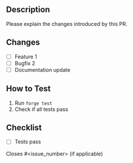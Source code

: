 ## Description
Please explain the changes introduced by this PR.

## Changes
- [ ] Feature 1
- [ ] Bugfix 2
- [ ] Documentation update

## How to Test
1. Run `forge test`
2. Check if all tests pass

## Checklist
- [ ] Tests pass

Closes #<issue_number> (if applicable)
